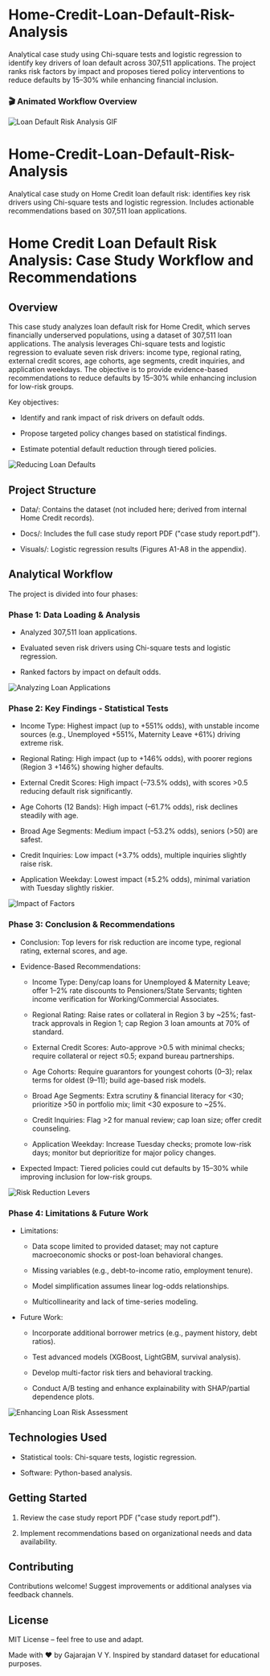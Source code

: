 # Home-Credit-Loan-Default-Risk-Analysis
Analytical case study using Chi-square tests and logistic regression to identify key drivers of loan default across 307,511 applications. The project ranks risk factors by impact and proposes tiered policy interventions to reduce defaults by 15–30% while enhancing financial inclusion.

### 🎬 Animated Workflow Overview
![Loan Default Risk Analysis GIF](images/credit.gif)



# Home-Credit-Loan-Default-Risk-Analysis

Analytical case study on Home Credit loan default risk: identifies key risk drivers using Chi-square tests and logistic regression. Includes actionable recommendations based on 307,511 loan applications.



# Home Credit Loan Default Risk Analysis: Case Study Workflow and Recommendations

## Overview

This case study analyzes loan default risk for Home Credit, which serves financially underserved populations, using a dataset of 307,511 loan applications. The analysis leverages Chi-square tests and logistic regression to evaluate seven risk drivers: income type, regional rating, external credit scores, age cohorts, age segments, credit inquiries, and application weekdays. The objective is to provide evidence-based recommendations to reduce defaults by 15–30% while enhancing inclusion for low-risk groups.



Key objectives:

- Identify and rank impact of risk drivers on default odds.

- Propose targeted policy changes based on statistical findings.

- Estimate potential default reduction through tiered policies.


![Reducing Loan Defaults](images/Home-Credit-Loan-Default-Risk-Analysis%20-%20visual%20selection.png)


## Project Structure

- Data/: Contains the dataset (not included here; derived from internal Home Credit records).

- Docs/: Includes the full case study report PDF ("case study report.pdf").

- Visuals/: Logistic regression results (Figures A1-A8 in the appendix).



## Analytical Workflow

The project is divided into four phases:

### Phase 1: Data Loading & Analysis

- Analyzed 307,511 loan applications.

- Evaluated seven risk drivers using Chi-square tests and logistic regression.

- Ranked factors by impact on default odds.


![Analyzing Loan Applications](images/Home-Credit-Loan-Default-Risk-Analysis%20-%20visual%20selection%20(1).png)

### Phase 2: Key Findings - Statistical Tests

- Income Type: Highest impact (up to +551% odds), with unstable income sources (e.g., Unemployed +551%, Maternity Leave +61%) driving extreme risk.

- Regional Rating: High impact (up to +146% odds), with poorer regions (Region 3 +146%) showing higher defaults.

- External Credit Scores: High impact (–73.5% odds), with scores >0.5 reducing default risk significantly.

- Age Cohorts (12 Bands): High impact (–61.7% odds), risk declines steadily with age.

- Broad Age Segments: Medium impact (–53.2% odds), seniors (>50) are safest.

- Credit Inquiries: Low impact (+3.7% odds), multiple inquiries slightly raise risk.

- Application Weekday: Lowest impact (±5.2% odds), minimal variation with Tuesday slightly riskier.


![Impact of Factors](images/Home-Credit-Loan-Default-Risk-Analysis%20-%20visual%20selection%20(2).png)

### Phase 3: Conclusion & Recommendations

- Conclusion: Top levers for risk reduction are income type, regional rating, external scores, and age.

- Evidence-Based Recommendations:

  - Income Type: Deny/cap loans for Unemployed & Maternity Leave; offer 1–2% rate discounts to Pensioners/State Servants; tighten income verification for Working/Commercial Associates.

  - Regional Rating: Raise rates or collateral in Region 3 by ~25%; fast-track approvals in Region 1; cap Region 3 loan amounts at 70% of standard.

  - External Credit Scores: Auto-approve >0.5 with minimal checks; require collateral or reject ≤0.5; expand bureau partnerships.

  - Age Cohorts: Require guarantors for youngest cohorts (0–3); relax terms for oldest (9–11); build age-based risk models.

  - Broad Age Segments: Extra scrutiny & financial literacy for <30; prioritize >50 in portfolio mix; limit <30 exposure to ~25%.

  - Credit Inquiries: Flag >2 for manual review; cap loan size; offer credit counseling.

  - Application Weekday: Increase Tuesday checks; promote low-risk days; monitor but deprioritize for major policy changes.

- Expected Impact: Tiered policies could cut defaults by 15–30% while improving inclusion for low-risk groups.

![Risk Reduction Levers](images/Home-Credit-Loan-Default-Risk-Analysis%20-%20visual%20selection%20(3).png)

### Phase 4: Limitations & Future Work

- Limitations:

  - Data scope limited to provided dataset; may not capture macroeconomic shocks or post-loan behavioral changes.

  - Missing variables (e.g., debt-to-income ratio, employment tenure).

  - Model simplification assumes linear log-odds relationships.

  - Multicollinearity and lack of time-series modeling.

- Future Work:

  - Incorporate additional borrower metrics (e.g., payment history, debt ratios).

  - Test advanced models (XGBoost, LightGBM, survival analysis).

  - Develop multi-factor risk tiers and behavioral tracking.

  - Conduct A/B testing and enhance explainability with SHAP/partial dependence plots.

![Enhancing Loan Risk Assessment](images/Home-Credit-Loan-Default-Risk-Analysis%20-%20visual%20selection%20(1).png)


## Technologies Used

- Statistical tools: Chi-square tests, logistic regression.

- Software: Python-based analysis.



## Getting Started

1. Review the case study report PDF ("case study report.pdf").

2. Implement recommendations based on organizational needs and data availability.



## Contributing

Contributions welcome! Suggest improvements or additional analyses via feedback channels.



## License

MIT License – feel free to use and adapt.



Made with ❤️ by Gajarajan V Y. Inspired by standard dataset for educational purposes.


